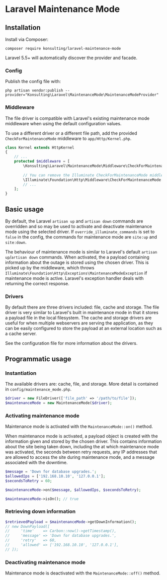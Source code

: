 # Laravel Maintenance Mode

## Installation
Install via Composer:

```
composer require konsulting/laravel-maintenance-mode
```

Laravel 5.5+ will automatically discover the provider and facade.

### Config
Publish the config file with:
```
php artisan vendor:publish --provider="Konsulting\Laravel\MaintenanceMode\MaintenanceModeProvider"
```

### Middleware
The file driver is compatible with Laravel's existing maintenance mode middleware when using the default configuration values.

To use a different driver or a different file path, add the provided `CheckForMaintenanceMode` middleware to `app/Http/Kernel.php`.

```php
class Kernel extends HttpKernel
{
    // ...
    protected $middleware = [
        \Konsulting\Laravel\MaintenanceMode\Middleware\CheckForMaintenanceMode::class,
        
        // You can remove the Illuminate CheckForMaintenanceMode middleware or leave it in
        \Illuminate\Foundation\Http\Middleware\CheckForMaintenanceMode::class,
        // ...
    ];
}
```

## Basic usage
By default, the Laravel `artisan up` and `artisan down` commands are overridden and so may be used to activate and
deactivate maintenance mode using the selected driver.
If `override_illuminate_commands` is set to `false` in the config, the commands for maintenance mode are `site:up` and
`site:down`.

The behaviour of maintenance mode is similar to Laravel's default `artisan up`/`artisan down` commands.
When activated, the a payload containing information about the outage is stored using the chosen driver.
This is picked up by the middleware, which throws `Illuminate\Foundation\Http\Exceptions\MaintenanceModeException` if
maintenance mode is active. Laravel's exception handler deals with returning the correct response.

### Drivers
By default there are three drivers included: file, cache and storage.
The file driver is very similar to Laravel's built in maintenance mode in that it stores a payload file in the local
filesystem.
The cache and storage drivers are useful for when multiple webservers are serving the application, as they can be easily
configured to store the payload at an external location such as a cache server.

See the configuration file for more information about the drivers.

## Programmatic usage
### Instantiation
The available drivers are: cache, file, and storage. More detail is contained in `config/maintenance_mode.php`.

```php
$driver = new FileDriver(['file_path' => '/path/to/file']);
$maintenanceMode = new MaintenanceMode($driver);
```

### Activating maintenance mode
Maintenance mode is activated with the `MaintenanceMode::on()` method.

When maintenance mode is activated, a payload object is created with the information given and stored by the chosen driver.
This contains information about the site being taken down, including the at which maintenance mode was activated, the
seconds between retry requests, any IP addresses that are allowed to access the site during maintenance mode, and a
message associated with the downtime.

```php
$message = 'Down for database upgrades.';
$allowedIps = ['192.168.10.10', '127.0.0.1'];
$secondsToRetry = 60;

$maintenanceMode->on($message, $allowedIps, $secondsToRetry);

$maintenanceMode->isOn(); // true
```

### Retrieving down information
```php
$retrievedPayload = $maintenanceMode->getDownInformation();
// new DownPayload([
//     'time'    => Carbon::now()->getTimestamp(),
//     'message' => 'Down for database upgrades.',
//     'retry'   => 60,
//     'allowed' => ['192.168.10.10', '127.0.0.1'],
// ]);
```

### Deactivating maintenance mode
Maintenance mode is deactivated with the `MaintenanceMode::off()` method.
